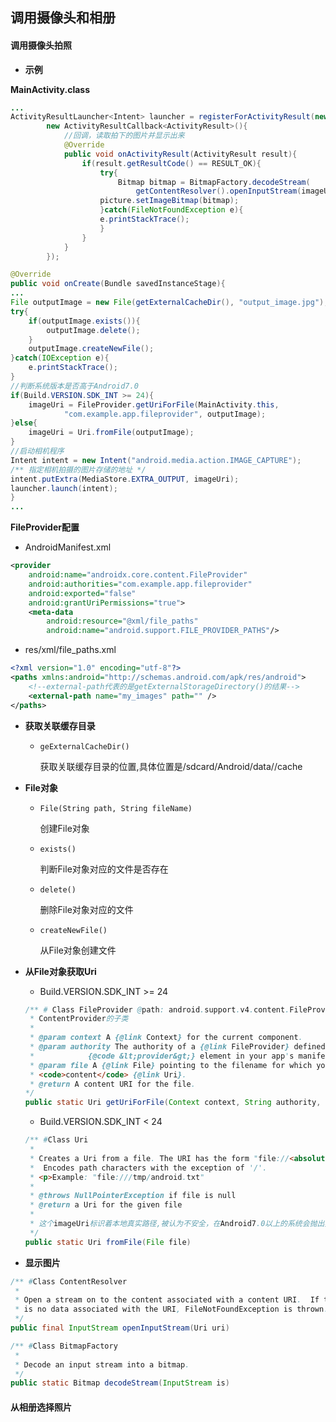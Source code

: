 ## 调用摄像头和相册

#### 调用摄像头拍照

- **示例**

**MainActivity.class**

```java
...
ActivityResultLauncher<Intent> launcher = registerForActivityResult(new ActivityResultContracts.StartActivityForResult(),
        new ActivityResultCallback<ActivityResult>(){
            //回调，读取拍下的图片并显示出来
            @Override
            public void onActivityResult(ActivityResult result){
                if(result.getResultCode() == RESULT_OK){
                    try{
                        Bitmap bitmap = BitmapFactory.decodeStream(
                            getContentResolver().openInputStream(imageUri));
                    picture.setImageBitmap(bitmap);
                    }catch(FileNotFoundException e){
                    e.printStackTrace();
                    }
                }
            }
        });

@Override
public void onCreate(Bundle savedInstanceStage){
...
File outputImage = new File(getExternalCacheDir(), "output_image.jpg");
try{
    if(outputImage.exists()){
        outputImage.delete();
    }
    outputImage.createNewFile();
}catch(IOException e){
    e.printStackTrace();
}
//判断系统版本是否高于Android7.0
if(Build.VERSION.SDK_INT >= 24){
    imageUri = FileProvider.getUriForFile(MainActivity.this, 
            "com.example.app.fileprovider", outputImage);
}else{
    imageUri = Uri.fromFile(outputImage);
}
//启动相机程序
Intent intent = new Intent("android.media.action.IMAGE_CAPTURE");
/** 指定相机拍摄的图片存储的地址 */
intent.putExtra(MediaStore.EXTRA_OUTPUT, imageUri);
launcher.launch(intent);
}
...
```

**FileProvider配置**

- AndroidManifest.xml
    
```xml
<provider
    android:name="androidx.core.content.FileProvider"
    android:authorities="com.example.app.fileprovider"
    android:exported="false"
    android:grantUriPermissions="true">
    <meta-data
        android:resource="@xml/file_paths"
        android:name="android.support.FILE_PROVIDER_PATHS"/>
```

- res/xml/file_paths.xml

```xml
<?xml version="1.0" encoding="utf-8"?>
<paths xmlns:android="http://schemas.android.com/apk/res/android">  
    <!--external-path代表的是getExternalStorageDirectory()的结果-->
    <external-path name="my_images" path="" />
</paths>
```

- **获取关联缓存目录**

    - `geExternalCacheDir()`
     
        获取关联缓存目录的位置,具体位置是/sdcard/Android/data/<package name>/cache
 
- **File对象**

    - `File(String path, String fileName)`

        创建File对象

    - `exists()`

        判断File对象对应的文件是否存在

    - `delete()`
     
        删除File对象对应的文件

    - `createNewFile()`

        从File对象创建文件

- **从File对象获取Uri**

    - Build.VERSION.SDK_INT >= 24
    
    ```java
    /** # Class FileProvider @path: android.support.v4.content.FileProvider
     * ContentProvider的子类
     * 
     * @param context A {@link Context} for the current component.
     * @param authority The authority of a {@link FileProvider} defined in a
     *            {@code &lt;provider&gt;} element in your app's manifest.
     * @param file A {@link File} pointing to the filename for which you want a
     * <code>content</code> {@link Uri}.
     * @return A content URI for the file.
    */
    public static Uri getUriForFile(Context context, String authority, File file)
    ```

    - Build.VERSION.SDK_INT < 24
     
    ```java
    /** #Class Uri
     * 
     * Creates a Uri from a file. The URI has the form "file://<absolute path>".
     *  Encodes path characters with the exception of '/'. 
     * <p>Example: "file:///tmp/android.txt"
     *
     * @throws NullPointerException if file is null
     * @return a Uri for the given file
     * 
     * 这个imageUri标识着本地真实路径,被认为不安全，在Android7.0以上的系统会抛出异常
     */
    public static Uri fromFile(File file)
    ```

- **显示图片**

```java
/** #Class ContentResolver
 * 
 * Open a stream on to the content associated with a content URI.  If there
 * is no data associated with the URI, FileNotFoundException is thrown.
 */
public final InputStream openInputStream(Uri uri)

/** #Class BitmapFactory 
 * 
 * Decode an input stream into a bitmap.
 */
public static Bitmap decodeStream(InputStream is)
```

#### 从相册选择照片

